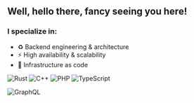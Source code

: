 ## Well, hello there, fancy seeing you here!

### I specialize in:

- ♻️ Backend engineering & architecture
- ⚡️ High availability & scalability
- 🔧 Infrastructure as code

<p>
  <img alt="Rust" src="https://img.shields.io/badge/Rust-000000?style=for-the-badge&logo=rust&logoColor=white" />
  <img alt="C++" src="https://img.shields.io/badge/-C++-blue?style=for-the-badge&logo=cplusplus&logoColor=white" />
  <img alt="PHP" src="https://img.shields.io/badge/PHP-blue?style=for-the-badge&logo=php&logoColor=white" />
  <img alt="TypeScript" src="https://img.shields.io/badge/TypeScript-3178C6-yellow?style=for-the-badge&logo=TypeScript&logoColor=black" />
</p>
<p>
  <img alt="GraphQL" src="https://img.shields.io/badge/-GraphQL-E10098?style=for-the-badge&logo=graphql&logoColor=white" />
</p>
<!--
**timuchen/timuchen** is a ✨ _special_ ✨ repository because its `README.md` (this file) appears on your GitHub profile.

  <img alt="Go" src="https://img.shields.io/badge/Go-00ADD8?style=for-the-badge&logo=go&logoColor=white" />
  <img alt="TypeScript" src="https://img.shields.io/badge/TypeScript-007ACC?style=for-the-badge&logo=typescript&logoColor=white" />
  <img alt="React" src="https://img.shields.io/badge/React-20232A?style=for-the-badge&logo=react&logoColor=61DAFB" />
  
Here are some ideas to get you started:

- 🔭 I’m currently working on ...
- 🌱 I’m currently learning ...
- 👯 I’m looking to collaborate on ...
- 🤔 I’m looking for help with ...
- 💬 Ask me about ...
- 📫 How to reach me: ...
- 😄 Pronouns: ...
- ⚡ Fun fact: ...
-->

